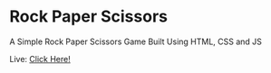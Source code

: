 # Rock Paper Scissors

A Simple Rock Paper Scissors Game Built Using HTML, CSS and JS

Live: [Click Here!](https://nedal-esrar.github.io/Rock-Paper-Scissors/)
